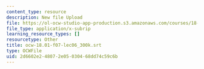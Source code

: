 ```yaml
---
content_type: resource
description: New file Upload
file: https://ol-ocw-studio-app-production.s3.amazonaws.com/courses/18-01sc-single-variable-calculus-fall-2010/2d6602e248072e05030468dd74c59c6b_ocw-18.01-f07-lec06_300k.srt
file_type: application/x-subrip
learning_resource_types: []
resourcetype: Other
title: ocw-18.01-f07-lec06_300k.srt
type: OCWFile
uid: 2d6602e2-4807-2e05-0304-68dd74c59c6b
---
```

